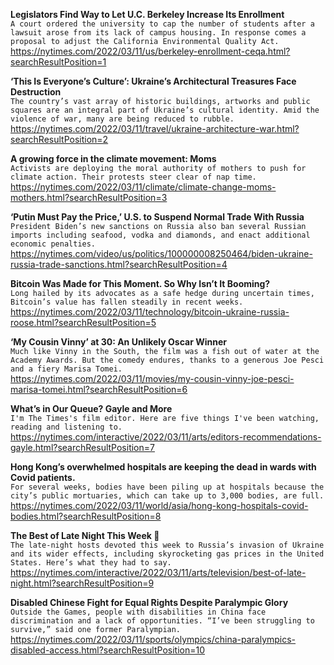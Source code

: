 **Legislators Find Way to Let U.C. Berkeley Increase Its Enrollment**\
`A court ordered the university to cap the number of students after a lawsuit arose from its lack of campus housing. In response comes a proposal to adjust the California Environmental Quality Act.`\
https://nytimes.com/2022/03/11/us/berkeley-enrollment-ceqa.html?searchResultPosition=1

**‘This Is Everyone’s Culture’: Ukraine’s Architectural Treasures Face Destruction**\
`The country’s vast array of historic buildings, artworks and public squares are an integral part of Ukraine’s cultural identity. Amid the violence of war, many are being reduced to rubble.`\
https://nytimes.com/2022/03/11/travel/ukraine-architecture-war.html?searchResultPosition=2

**A growing force in the climate movement: Moms**\
`Activists are deploying the moral authority of mothers to push for climate action. Their protests steer clear of nap time.`\
https://nytimes.com/2022/03/11/climate/climate-change-moms-mothers.html?searchResultPosition=3

**‘Putin Must Pay the Price,’ U.S. to Suspend Normal Trade With Russia**\
`President Biden’s new sanctions on Russia also ban several Russian imports including seafood, vodka and diamonds, and enact additional economic penalties.`\
https://nytimes.com/video/us/politics/100000008250464/biden-ukraine-russia-trade-sanctions.html?searchResultPosition=4

**Bitcoin Was Made for This Moment. So Why Isn’t It Booming?**\
`Long hailed by its advocates as a safe hedge during uncertain times, Bitcoin’s value has fallen steadily in recent weeks.`\
https://nytimes.com/2022/03/11/technology/bitcoin-ukraine-russia-roose.html?searchResultPosition=5

**‘My Cousin Vinny’ at 30: An Unlikely Oscar Winner**\
`Much like Vinny in the South, the film was a fish out of water at the Academy Awards. But the comedy endures, thanks to a generous Joe Pesci and a fiery Marisa Tomei.`\
https://nytimes.com/2022/03/11/movies/my-cousin-vinny-joe-pesci-marisa-tomei.html?searchResultPosition=6

**What’s in Our Queue? Gayle and More**\
`I'm The Times's film editor. Here are five things I've been watching, reading and listening to.`\
https://nytimes.com/interactive/2022/03/11/arts/editors-recommendations-gayle.html?searchResultPosition=7

**Hong Kong’s overwhelmed hospitals are keeping the dead in wards with Covid patients.**\
`For several weeks, bodies have been piling up at hospitals because the city’s public mortuaries, which can take up to 3,000 bodies, are full.`\
https://nytimes.com/2022/03/11/world/asia/hong-kong-hospitals-covid-bodies.html?searchResultPosition=8

**The Best of Late Night This Week 🌙**\
`The late-night hosts devoted this week to Russia’s invasion of Ukraine and its wider effects, including skyrocketing gas prices in the United States. Here’s what they had to say.`\
https://nytimes.com/interactive/2022/03/11/arts/television/best-of-late-night.html?searchResultPosition=9

**Disabled Chinese Fight for Equal Rights Despite Paralympic Glory**\
`Outside the Games, people with disabilities in China face discrimination and a lack of opportunities. “I’ve been struggling to survive,” said one former Paralympian.`\
https://nytimes.com/2022/03/11/sports/olympics/china-paralympics-disabled-access.html?searchResultPosition=10

